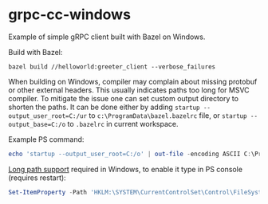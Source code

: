 # grpc-cc-windows
Example of simple gRPC client built with Bazel on Windows.

Build with Bazel:
```
bazel build //helloworld:greeter_client --verbose_failures
```

When building on Windows, compiler may complain about missing protobuf or other external headers. This usually indicates  paths too long for MSVC compiler. To mitigate the issue one can set custom output directory to shorten the paths.
It can be done either by adding `startup --output_user_root=C:/ur` to `c:\ProgramData\bazel.bazelrc` file, or `startup --output_base=C:/o` to `.bazelrc` in current workspace.

Example PS command:
```PowerShell
echo 'startup --output_user_root=C:/o' | out-file -encoding ASCII C:\ProgramData\bazel.bazelrc
```

[Long path support](https://learn.microsoft.com/en-us/windows/win32/fileio/maximum-file-path-limitation?tabs=registry) required in Windows, to enable it type in PS console (requires restart):
```PowerShell
Set-ItemProperty -Path 'HKLM:\SYSTEM\CurrentControlSet\Control\FileSystem' -Name 'LongPathsEnabled' -Value 1
```
